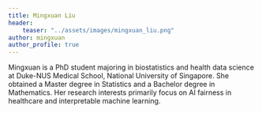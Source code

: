 ```yaml
---
title: Mingxuan Liu
header: 
    teaser: "../assets/images/mingxuan_liu.png" 
author: mingxuan
author_profile: true
---
```


Mingxuan is a PhD student majoring in biostatistics and health data science at Duke-NUS Medical School, National University of Singapore. She obtained a Master degree in Statistics and a Bachelor degree in Mathematics. Her research interests primarily focus on AI fairness in healthcare and interpretable machine learning.